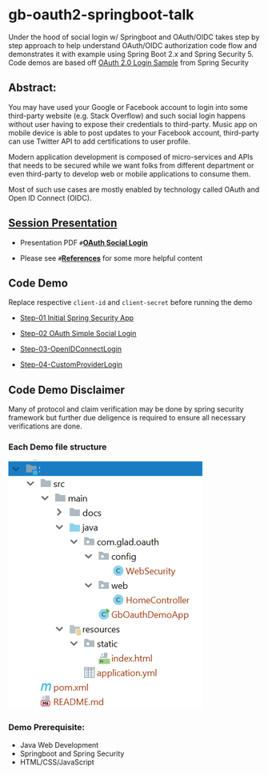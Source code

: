 # gb-oauth2-springboot-talk
Under the hood of social login w/ Springboot and OAuth/OIDC takes
step by step approach to help understand OAuth/OIDC
authorization code flow and demonstrates it with example
using Spring Boot 2.x and Spring Security 5. Code demos are based off
[OAuth 2.0 Login Sample](https://github.com/spring-projects/spring-security/blob/5.0.7.RELEASE/samples/boot/oauth2login/README.adoc)
from Spring Security


## Abstract:
You may have used your Google or Facebook account to login
into some third-party website (e.g. Stack Overflow) and such
social login happens without user having to expose their
credentials to third-party. Music app on mobile device is able
to post updates to your Facebook account, third-party can use
Twitter API to add certifications to user profile.

Modern application development is composed of micro-services
and APIs that needs to be secured while we want folks from
different department or even third-party to develop web
or mobile applications to consume them.

Most of such use cases are mostly enabled by
technology called OAuth and Open ID Connect (OIDC).


## [Session Presentation](src/main/site/OAuthSocialLogin.pdf)

* Presentation PDF `#`**[OAuth Social Login](src/main/site/OAuthSocialLogin.pdf)**

* Please see `#`**[References](References.md)** for some more helpful content


## Code Demo

Replace respective `client-id` and `client-secret` before running the demo

* [Step-01 Initial Spring Security App](Step-01-InitialSpringSecurityApp)

* [Step-02 OAuth Simple Social Login](Step-02-OAuthSimpleSocialLogin)

* [Step-03-OpenIDConnectLogin](Step-03-OpenIDConnectLogin)

* [Step-04-CustomProviderLogin](Step-04-CustomProviderLogin)

## Code Demo Disclaimer
Many of protocol and claim verification may be done by spring security framework but further due deligence is required to ensure all necessary verifications are done.

### Each Demo file structure
![File List](src/main/site/images/file-list.png)


### Demo Prerequisite:
* Java Web Development
* Springboot and Spring Security
* HTML/CSS/JavaScript

